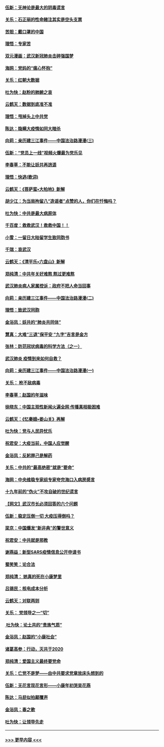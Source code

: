#### [伍新：无神论是最大的阴毒谎言](../pages/nsc993/n11846129.md?t=02052011) 
#### [关乐：石正丽的性命赌注其实是空头支票](../pages/nsc993/n11846109.md?t=02052011) 
#### [苦胆：戴口罩的中国](../pages/nsc993/n11845576.md?t=02052011) 
#### [理悟：专家苦](../pages/nsc993/n11845564.md?t=02052011) 
#### [双元漫画：武汉新冠肺炎击碎强国梦](../pages/nsc993/n11843320.md?t=02052011) 
#### [海网：党妈的“瘟心怀抱”](../pages/nsc993/n11840740.md?t=02052011) 
#### [关乐：红朝大数据](../pages/nsc993/n11840675.md?t=02052011) 
#### [吐为快：赵粉的肺腑之哀](../pages/nsc993/n11840618.md?t=02052011) 
#### [云鹤天：数据到底准不准](../pages/nsc993/n11840325.md?t=02052011) 
#### [理悟：甩掉头上中共党](../pages/nsc993/n11838826.md?t=02052011) 
#### [陈达：隐瞒大疫情如同大暗杀](../pages/nsc993/n11838771.md?t=02052011) 
#### [向莉：亲历建三江事件——中国法治路漫漫(三)](../pages/nsc993/n11831825.md?t=02052011) 
#### [伍新：“党员上一线”视频火爆最为党乐见](../pages/nsc993/n11838200.md?t=02052011) 
#### [李春草：不能让妖共再逍遥](../pages/nsc993/n11838102.md?t=02052011) 
#### [理悟：快逃(歌词)](../pages/nsc993/n11838083.md?t=02052011) 
#### [云鹤天：《菩萨蛮▪大柏地》新解](../pages/nsc993/n11838059.md?t=02052011) 
#### [胡少江：为当局拘留八“造谣者”点赞的人，你们在忏悔吗？](../pages/nsc993/n11836801.md?t=02052011) 
#### [吐为快：中共是最大病原体](../pages/nsc993/n11836748.md?t=02052011) 
#### [千百度：救救武汉！救救中国！！](../pages/nsc993/n11836145.md?t=02052011) 
#### [小雪：一留日大陆留学生致同胞书](../pages/nsc993/n11834624.md?t=02052011) 
#### [千瑞：哀武汉](../pages/nsc993/n11833647.md?t=02052011) 
#### [云鹤天：《清平乐▪六盘山》新解](../pages/nsc993/n11833611.md?t=02052011) 
#### [郑纯清：中共年关好难熬 熬过更难熬](../pages/nsc993/n11833489.md?t=02052011) 
#### [武汉肺炎病人家属控诉：政府不把人命当回事](../pages/nsc993/n11833205.md?t=02052011) 
#### [向莉：亲历建三江事件——中国法治路漫漫(二)](../pages/nsc993/n11829102.md?t=02052011) 
#### [理悟：致武汉同胞](../pages/nsc993/n11831522.md?t=02052011) 
#### [金浴凤：妖共的“肺炎共同体”](../pages/nsc993/n11829448.md?t=02052011) 
#### [慧真：大难“三退”保平安 “九字”吉言是金方](../pages/nsc993/n11829501.md?t=02052011) 
#### [张林：防范冠状病毒的科学方法（之一）](../pages/nsc993/n11828618.md?t=02052011) 
#### [武汉肺炎 疫情到来如何自救？](../pages/nsc993/n11827632.md?t=02052011) 
#### [向莉：亲历建三江事件——中国法治路漫漫(一)](../pages/nsc993/n11827190.md?t=02052011) 
#### [关乐： 枪不敌病毒](../pages/nsc993/n11826746.md?t=02052011) 
#### [李春草：赵国的年滋味](../pages/nsc993/n11826321.md?t=02052011) 
#### [徐晓东：中国主观性新闻火遍全网 传播真相极困难](../pages/nsc993/n11826508.md?t=02052011) 
#### [云鹤天：《忆秦娥▪娄山关》再解](../pages/nsc993/n11824682.md?t=02052011) 
#### [吐为快：党与人民异忧乐](../pages/nsc993/n11824660.md?t=02052011) 
#### [祝君安：大疫当前，中国人应觉醒](../pages/nsc993/n11821946.md?t=02052011) 
#### [金浴凤：反躬罪己是解药](../pages/nsc993/n11820280.md?t=02052011) 
#### [关乐：中共的“最高绝密”就是“要命”](../pages/nsc993/n11816946.md?t=02052011) 
#### [海网：中央维稳专家组专家夸完海口入病房感言](../pages/nsc993/n11815138.md?t=02052011) 
#### [十九年前的“伪火”不攻自破的世纪谎言](../pages/nsc993/n11813238.md?t=02052011) 
#### [【网文】武汉市长必须回答的六个问题](../pages/nsc993/n11813848.md?t=02052011) 
#### [伍新：稳定压倒一切 大疫压得倒吗？](../pages/nsc993/n11812634.md?t=02052011) 
#### [梁京：中国爆发“新非典”的警世意义](../pages/nsc993/n11812554.md?t=02052011) 
#### [祝君安：中共就是邪教](../pages/nsc993/n11812431.md?t=02052011) 
#### [谢燕益：新型SARS疫情信息公开申请书](../pages/nsc993/n11808840.md?t=02052011) 
#### [蜀笑笑：论合法](../pages/nsc993/n11808064.md?t=02052011) 
#### [郑纯清： 她真的死在小康梦里](../pages/nsc993/n11806623.md?t=02052011) 
#### [吕锡民：核电成本分析](../pages/nsc993/n11806284.md?t=02052011) 
#### [云鹤天：对联两则](../pages/nsc993/n11805957.md?t=02052011) 
#### [关乐： 党领导之一“切”](../pages/nsc993/n11804505.md?t=02052011) 
#### [ 吐为快：论土共的“贵族气质”](../pages/nsc993/n11804490.md?t=02052011) 
#### [金浴凤：赵国的“小康社会”](../pages/nsc993/n11804452.md?t=02052011) 
#### [诸葛高参：行动，灭共于2020](../pages/nsc993/n11804120.md?t=02052011) 
#### [郑纯清：爱国主义最终要党命](../pages/nsc993/n11802197.md?t=02052011) 
#### [关乐：亡党不是梦——由中共要求党章放床头想到的](../pages/nsc993/n11802156.md?t=02052011) 
#### [伍新：无花言现花言形——小康年初哭吴花燕](../pages/nsc993/n11800044.md?t=02052011) 
#### [陈达：马屁似拍颠覆声](../pages/nsc993/n11800010.md?t=02052011) 
#### [金浴凤：春之歌](../pages/nsc993/n11797687.md?t=02052011) 
#### [吐为快：让领导先走](../pages/nsc993/n11797512.md?t=02052011) 

----
#### [ >>> 更早内容 <<< ](../indexes/nsc993-earlier.md)
